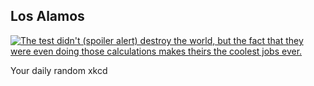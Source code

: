 ## Los Alamos
[![The test didn't (spoiler alert) destroy the world, but the fact that they were even doing those calculations makes theirs the coolest jobs ever.](https://imgs.xkcd.com/comics/los_alamos.png)](https://xkcd.com/809/ "The test didn't (spoiler alert) destroy the world, but the fact that they were even doing those calculations makes theirs the coolest jobs ever.")

Your daily random xkcd
